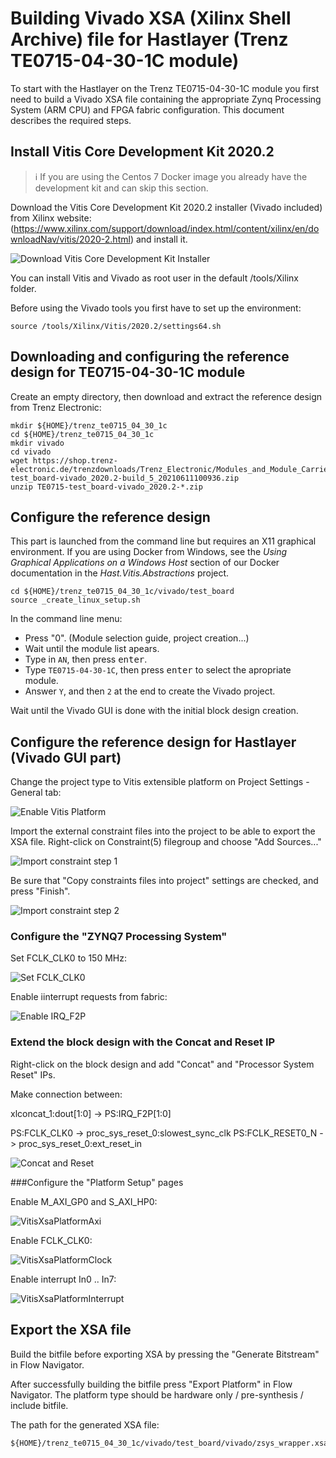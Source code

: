 # Building Vivado XSA (Xilinx Shell Archive) file for Hastlayer (Trenz TE0715-04-30-1C module)

To start with the Hastlayer on the Trenz TE0715-04-30-1C module you first need to build a Vivado XSA file containing the appropriate Zynq Processing System (ARM CPU) and FPGA fabric configuration. This document describes the required steps.

## Install Vitis Core Development Kit 2020.2

> ℹ️ If you are using the Centos 7 Docker image you already have the development kit and can skip this section.

Download the Vitis Core Development Kit 2020.2 installer (Vivado included) from Xilinx website: (https://www.xilinx.com/support/download/index.html/content/xilinx/en/downloadNav/vitis/2020-2.html) and install it. 

![Download Vitis Core Development Kit Installer](Images/VitisDownloadInstaller.png)

You can install Vitis and Vivado as root user in the default /tools/Xilinx folder.

Before using the Vivado tools you first have to set up the environment:

```
source /tools/Xilinx/Vitis/2020.2/settings64.sh
```

## Downloading and configuring the reference design for TE0715-04-30-1C module

Create an empty directory, then download and extract the reference design from Trenz Electronic:

```
mkdir ${HOME}/trenz_te0715_04_30_1c
cd ${HOME}/trenz_te0715_04_30_1c
mkdir vivado
cd vivado
wget https://shop.trenz-electronic.de/trenzdownloads/Trenz_Electronic/Modules_and_Module_Carriers/4x5/TE0715/Reference_Design/2020.2/test_board/TE0715-test_board-vivado_2020.2-build_5_20210611100936.zip
unzip TE0715-test_board-vivado_2020.2-*.zip
```


## Configure the reference design

This part is launched from the command line but requires an X11 graphical environment. If you are using Docker from Windows, see the _Using Graphical Applications on a Windows Host_ section of our Docker documentation in the _Hast.Vitis.Abstractions_ project.

```
cd ${HOME}/trenz_te0715_04_30_1c/vivado/test_board
source _create_linux_setup.sh
```

In the command line menu: 
- Press "0". (Module selection guide, project creation...)
- Wait until the module list apears.
- Type in `AN`, then press <kbd>enter</kbd>.
- Type `TE0715-04-30-1C`, then press <kbd>enter</kbd> to select the apropriate module.
- Answer `Y`, and then `2` at the end to create the Vivado project.

Wait until the Vivado GUI is done with the initial block design creation.

## Configure the reference design for Hastlayer (Vivado GUI part)

Change the project type to Vitis extensible platform on Project Settings - General tab:

![Enable Vitis Platform](Images/ZynqXsaVitisPlatform.png)

Import the external constraint files into the project to be able to export the XSA file. Right-click on Constraint(5) filegroup and choose "Add Sources..."

![Import constraint step 1](Images/ZynqXsaImportConstraints1.png)

Be sure that "Copy constraints files into project" settings are checked, and press "Finish".

![Import constraint step 2](Images/ZynqXsaImportConstraints2.png)

### Configure the "ZYNQ7 Processing System"

Set FCLK_CLK0 to 150 MHz:

![Set FCLK_CLK0](Images/ZynqXsaPsFclk0.png)

Enable iinterrupt requests from fabric:

![Enable IRQ_F2P](Images/ZynqXsaPsIrqF2P.png)

### Extend the block design with the Concat and Reset IP

Right-click on the block design and add "Concat" and "Processor System Reset" IPs.

Make connection between:

xlconcat_1:dout[1:0] -> PS:IRQ_F2P[1:0]

PS:FCLK_CLK0 -> proc_sys_reset_0:slowest_sync_clk
PS:FCLK_RESET0_N -> proc_sys_reset_0:ext_reset_in


![Concat and Reset](Images/ZynqXsaConcatReset.png)

###Configure the "Platform Setup" pages

Enable M_AXI_GP0 and S_AXI_HP0:

![VitisXsaPlatformAxi](Images/ZynqXsaPlatformAxi.png)

Enable FCLK_CLK0:

![VitisXsaPlatformClock](Images/ZynqXsaPlatformClock.png)

Enable interrupt In0 .. In7:

![VitisXsaPlatformInterrupt](Images/ZynqXsaPlatformInterrupt.png)

## Export the XSA file

Build the bitfile before exporting XSA by pressing the "Generate Bitstream" in Flow Navigator.

After successfully building the bitfile press "Export Platform" in Flow Navigator. The platform type should be hardware only / pre-synthesis / include bitfile.

The path for the generated XSA file:

```
${HOME}/trenz_te0715_04_30_1c/vivado/test_board/vivado/zsys_wrapper.xsa
```

